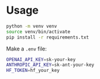 # Usage

```bash
python -m venv venv
source venv/bin/activate
pip install -r requirements.txt
```

Make a `.env` file:

```bash
OPENAI_API_KEY=sk-your-key
ANTHROPIC_API_KEY=sk-ant-your-key
HF_TOKEN=hf_your_key
```
